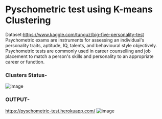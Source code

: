 # Pyschometric test using K-means Clustering
Dataset:https://www.kaggle.com/tunguz/big-five-personality-test
Psychometric exams are instruments for assessing an individual's personality traits, aptitude, IQ, talents, and behavioural style objectively. Psychometric tests are commonly used in career counselling and job placement to match a person's skills and personality to an appropriate career or function.
### Clusters Status-
![image](https://user-images.githubusercontent.com/66308480/141136714-84ff6eca-a57e-4245-b12c-b70b5eb4a736.png)
### OUTPUT-
https://pyschometric-test.herokuapp.com/
![image](https://user-images.githubusercontent.com/66308480/141136896-700050d3-d351-4a39-b528-316149951c22.png)
